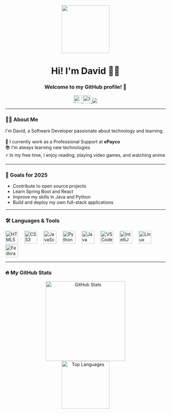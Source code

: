 <div align="center">
  <img height="150" src="https://media.giphy.com/media/M9gbBd9nbDrOTu1Mqx/giphy.gif" />
</div>

<h1 align="center">Hi! I'm David 👨‍💻</h1>
<h3 align="center">Welcome to my GitHub profile! 👋</h3>

<div align="center">
  <a href="https://www.linkedin.com/in/jesus-david-gonzalez/" target="_blank">
    <img src="https://img.shields.io/static/v1?message=LinkedIn&logo=linkedin&label=&color=0077B5&logoColor=white&labelColor=&style=for-the-badge" height="25" alt="LinkedIn" />
  </a>
  <a href="https://www.instagram.com/yisusgonzalez613/" target="_blank">
    <img src="https://img.shields.io/static/v1?message=Instagram&logo=instagram&label=&color=E4405F&logoColor=white&labelColor=&style=for-the-badge" height="25" alt="Instagram" />
  </a>
  <img src="https://visitor-badge.laobi.icu/badge?page_id=Deiivid-Dev.Deiivid-Dev&" />
</div>

---

### 👨‍💻 About Me

<p align="left">
  I'm David, a Software Developer passionate about technology and learning.<br><br>
  🔭 I currently work as a Professional Support at <strong>ePayco</strong><br>
  📚 I'm always learning new technologies<br>
  ⚡ In my free time, I enjoy reading, playing video games, and watching anime
</p>

---

### 🎯 Goals for 2025

- Contribute to open source projects
- Learn Spring Boot and React
- Improve my skills in Java and Python
- Build and deploy my own full-stack applications

---

### 🛠 Languages & Tools

<div align="left">
  <img src="https://cdn.jsdelivr.net/gh/devicons/devicon/icons/html5/html5-original.svg" height="40" alt="HTML5" />
  <img width="12" />
  <img src="https://cdn.jsdelivr.net/gh/devicons/devicon/icons/css3/css3-original.svg" height="40" alt="CSS3" />
  <img width="12" />
  <img src="https://cdn.jsdelivr.net/gh/devicons/devicon/icons/javascript/javascript-original.svg" height="40" alt="JavaScript" />
  <img width="12" />
  <img src="https://cdn.jsdelivr.net/gh/devicons/devicon/icons/python/python-original.svg" height="40" alt="Python" />
  <img width="12" />
  <img src="https://cdn.jsdelivr.net/gh/devicons/devicon/icons/java/java-original.svg" height="40" alt="Java" />
  <img width="12" />
  <img src="https://cdn.jsdelivr.net/gh/devicons/devicon/icons/vscode/vscode-original.svg" height="40" alt="VSCode" />
  <img width="12" />
  <img src="https://cdn.jsdelivr.net/gh/devicons/devicon/icons/intellij/intellij-original.svg" height="40" alt="IntelliJ" />
  <img width="12" />
  <img src="https://cdn.jsdelivr.net/gh/devicons/devicon/icons/linux/linux-original.svg" height="40" alt="Linux" />
  <img width="12" />
  <img src="https://cdn.jsdelivr.net/gh/devicons/devicon/icons/fedora/fedora-original.svg" height="40" alt="Fedora" />
</div>

---

### 🔥 My GitHub Stats

<div align="center">
  <img src="https://github-readme-stats.vercel.app/api?username=Deiivid-Dev&hide_title=false&hide_rank=false&show_icons=true&include_all_commits=true&count_private=true&disable_animations=false&theme=dark&locale=en&hide_border=false&order=1" height="250" alt="GitHub Stats" />
</div>

<div align="center">
  <img src="https://github-readme-stats.vercel.app/api/top-langs?username=Deiivid-Dev&locale=en&hide_title=false&layout=compact&card_width=320&langs_count=5&theme=dark&hide_border=false&order=2" height="150" alt="Top Languages" />
</div>
